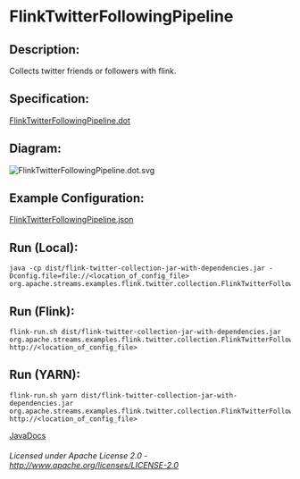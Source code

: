 FlinkTwitterFollowingPipeline
=============================

Description:
-----------------

Collects twitter friends or followers with flink.

Specification:
-----------------

[FlinkTwitterFollowingPipeline.dot](FlinkTwitterFollowingPipeline.dot "FlinkTwitterFollowingPipeline.dot" )

Diagram:
-----------------

![FlinkTwitterFollowingPipeline.dot.svg](./FlinkTwitterFollowingPipeline.dot.svg)

Example Configuration:
----------------------

[FlinkTwitterFollowingPipeline.json](FlinkTwitterFollowingPipeline.json "FlinkTwitterFollowingPipeline.json" )

Run (Local):
------------

    java -cp dist/flink-twitter-collection-jar-with-dependencies.jar -Dconfig.file=file://<location_of_config_file> org.apache.streams.examples.flink.twitter.collection.FlinkTwitterFollowingPipeline

Run (Flink):
------------

    flink-run.sh dist/flink-twitter-collection-jar-with-dependencies.jar org.apache.streams.examples.flink.twitter.collection.FlinkTwitterFollowingPipeline http://<location_of_config_file> 

Run (YARN):
-----------

    flink-run.sh yarn dist/flink-twitter-collection-jar-with-dependencies.jar org.apache.streams.examples.flink.twitter.collection.FlinkTwitterFollowingPipeline http://<location_of_config_file> 

[JavaDocs](apidocs/index.html "JavaDocs")

###### Licensed under Apache License 2.0 - http://www.apache.org/licenses/LICENSE-2.0